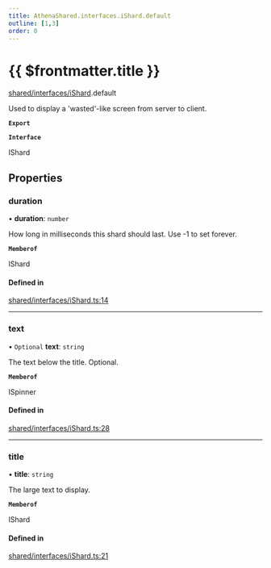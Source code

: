 ```yaml
---
title: AthenaShared.interfaces.iShard.default
outline: [1,3]
order: 0
---
```


# {{ $frontmatter.title }}


[shared/interfaces/iShard](../modules/shared_interfaces_iShard.md).default

Used to display a 'wasted'-like screen from server to client.

**`Export`**

**`Interface`**

IShard

## Properties

### duration

• **duration**: `number`

How long in milliseconds this shard should last.
Use -1 to set forever.

**`Memberof`**

IShard

#### Defined in

[shared/interfaces/iShard.ts:14](https://github.com/Stuyk/altv-athena/blob/9c488f0/src/core/shared/interfaces/iShard.ts#L14)

___

### text

• `Optional` **text**: `string`

The text below the title. Optional.

**`Memberof`**

ISpinner

#### Defined in

[shared/interfaces/iShard.ts:28](https://github.com/Stuyk/altv-athena/blob/9c488f0/src/core/shared/interfaces/iShard.ts#L28)

___

### title

• **title**: `string`

The large text to display.

**`Memberof`**

IShard

#### Defined in

[shared/interfaces/iShard.ts:21](https://github.com/Stuyk/altv-athena/blob/9c488f0/src/core/shared/interfaces/iShard.ts#L21)
